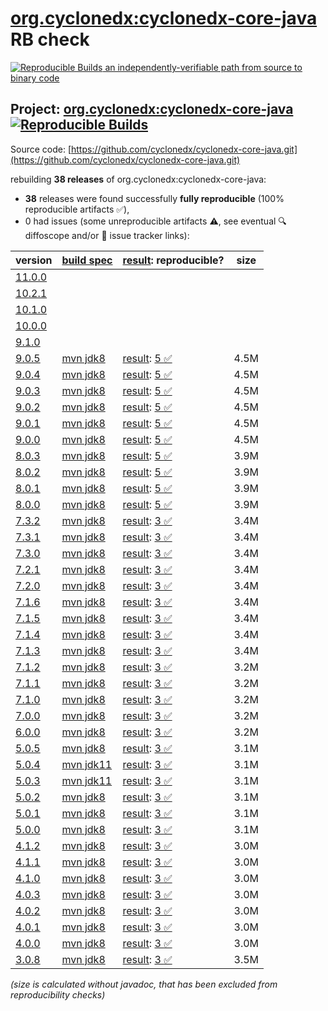 [org.cyclonedx:cyclonedx-core-java](https://central.sonatype.com/artifact/org.cyclonedx/cyclonedx-core-java/versions) RB check
=======

[![Reproducible Builds](https://reproducible-builds.org/images/logos/rb.svg) an independently-verifiable path from source to binary code](https://reproducible-builds.org/)

## Project: [org.cyclonedx:cyclonedx-core-java](https://central.sonatype.com/artifact/org.cyclonedx/cyclonedx-core-java/versions) [![Reproducible Builds](https://img.shields.io/endpoint?url=https://raw.githubusercontent.com/jvm-repo-rebuild/reproducible-central/master/content/org/cyclonedx/cyclonedx-core-java/badge.json)](https://github.com/jvm-repo-rebuild/reproducible-central/blob/master/content/org/cyclonedx/cyclonedx-core-java/README.md)

Source code: [https://github.com/cyclonedx/cyclonedx-core-java.git](https://github.com/cyclonedx/cyclonedx-core-java.git)

rebuilding **38 releases** of org.cyclonedx:cyclonedx-core-java:
- **38** releases were found successfully **fully reproducible** (100% reproducible artifacts :white_check_mark:),
- 0 had issues (some unreproducible artifacts :warning:, see eventual :mag: diffoscope and/or :memo: issue tracker links):

| version | [build spec](/BUILDSPEC.md) | [result](https://reproducible-builds.org/docs/jvm/): reproducible? | size |
| -- | --------- | ------ | -- |
| [11.0.0](https://central.sonatype.com/artifact/org.cyclonedx/cyclonedx-core-java/11.0.0/pom) | | | |
| [10.2.1](https://central.sonatype.com/artifact/org.cyclonedx/cyclonedx-core-java/10.2.1/pom) | | | |
| [10.1.0](https://central.sonatype.com/artifact/org.cyclonedx/cyclonedx-core-java/10.1.0/pom) | | | |
| [10.0.0](https://central.sonatype.com/artifact/org.cyclonedx/cyclonedx-core-java/10.0.0/pom) | | | |
| [9.1.0](https://central.sonatype.com/artifact/org.cyclonedx/cyclonedx-core-java/9.1.0/pom) | | | |
| [9.0.5](https://central.sonatype.com/artifact/org.cyclonedx/cyclonedx-core-java/9.0.5/pom) | [mvn jdk8](cyclonedx-core-java-9.0.5.buildspec) | [result](cyclonedx-core-java-9.0.5.buildinfo): [5 :white_check_mark: ](cyclonedx-core-java-9.0.5.buildcompare) | 4.5M |
| [9.0.4](https://central.sonatype.com/artifact/org.cyclonedx/cyclonedx-core-java/9.0.4/pom) | [mvn jdk8](cyclonedx-core-java-9.0.4.buildspec) | [result](cyclonedx-core-java-9.0.4.buildinfo): [5 :white_check_mark: ](cyclonedx-core-java-9.0.4.buildcompare) | 4.5M |
| [9.0.3](https://central.sonatype.com/artifact/org.cyclonedx/cyclonedx-core-java/9.0.3/pom) | [mvn jdk8](cyclonedx-core-java-9.0.3.buildspec) | [result](cyclonedx-core-java-9.0.3.buildinfo): [5 :white_check_mark: ](cyclonedx-core-java-9.0.3.buildcompare) | 4.5M |
| [9.0.2](https://central.sonatype.com/artifact/org.cyclonedx/cyclonedx-core-java/9.0.2/pom) | [mvn jdk8](cyclonedx-core-java-9.0.2.buildspec) | [result](cyclonedx-core-java-9.0.2.buildinfo): [5 :white_check_mark: ](cyclonedx-core-java-9.0.2.buildcompare) | 4.5M |
| [9.0.1](https://central.sonatype.com/artifact/org.cyclonedx/cyclonedx-core-java/9.0.1/pom) | [mvn jdk8](cyclonedx-core-java-9.0.1.buildspec) | [result](cyclonedx-core-java-9.0.1.buildinfo): [5 :white_check_mark: ](cyclonedx-core-java-9.0.1.buildcompare) | 4.5M |
| [9.0.0](https://central.sonatype.com/artifact/org.cyclonedx/cyclonedx-core-java/9.0.0/pom) | [mvn jdk8](cyclonedx-core-java-9.0.0.buildspec) | [result](cyclonedx-core-java-9.0.0.buildinfo): [5 :white_check_mark: ](cyclonedx-core-java-9.0.0.buildcompare) | 4.5M |
| [8.0.3](https://central.sonatype.com/artifact/org.cyclonedx/cyclonedx-core-java/8.0.3/pom) | [mvn jdk8](cyclonedx-core-java-8.0.3.buildspec) | [result](cyclonedx-core-java-8.0.3.buildinfo): [5 :white_check_mark: ](cyclonedx-core-java-8.0.3.buildcompare) | 3.9M |
| [8.0.2](https://central.sonatype.com/artifact/org.cyclonedx/cyclonedx-core-java/8.0.2/pom) | [mvn jdk8](cyclonedx-core-java-8.0.2.buildspec) | [result](cyclonedx-core-java-8.0.2.buildinfo): [5 :white_check_mark: ](cyclonedx-core-java-8.0.2.buildcompare) | 3.9M |
| [8.0.1](https://central.sonatype.com/artifact/org.cyclonedx/cyclonedx-core-java/8.0.1/pom) | [mvn jdk8](cyclonedx-core-java-8.0.1.buildspec) | [result](cyclonedx-core-java-8.0.1.buildinfo): [5 :white_check_mark: ](cyclonedx-core-java-8.0.1.buildcompare) | 3.9M |
| [8.0.0](https://central.sonatype.com/artifact/org.cyclonedx/cyclonedx-core-java/8.0.0/pom) | [mvn jdk8](cyclonedx-core-java-8.0.0.buildspec) | [result](cyclonedx-core-java-8.0.0.buildinfo): [5 :white_check_mark: ](cyclonedx-core-java-8.0.0.buildcompare) | 3.9M |
| [7.3.2](https://central.sonatype.com/artifact/org.cyclonedx/cyclonedx-core-java/7.3.2/pom) | [mvn jdk8](cyclonedx-core-java-7.3.2.buildspec) | [result](cyclonedx-core-java-7.3.2.buildinfo): [3 :white_check_mark: ](cyclonedx-core-java-7.3.2.buildcompare) | 3.4M |
| [7.3.1](https://central.sonatype.com/artifact/org.cyclonedx/cyclonedx-core-java/7.3.1/pom) | [mvn jdk8](cyclonedx-core-java-7.3.1.buildspec) | [result](cyclonedx-core-java-7.3.1.buildinfo): [3 :white_check_mark: ](cyclonedx-core-java-7.3.1.buildcompare) | 3.4M |
| [7.3.0](https://central.sonatype.com/artifact/org.cyclonedx/cyclonedx-core-java/7.3.0/pom) | [mvn jdk8](cyclonedx-core-java-7.3.0.buildspec) | [result](cyclonedx-core-java-7.3.0.buildinfo): [3 :white_check_mark: ](cyclonedx-core-java-7.3.0.buildcompare) | 3.4M |
| [7.2.1](https://central.sonatype.com/artifact/org.cyclonedx/cyclonedx-core-java/7.2.1/pom) | [mvn jdk8](cyclonedx-core-java-7.2.1.buildspec) | [result](cyclonedx-core-java-7.2.1.buildinfo): [3 :white_check_mark: ](cyclonedx-core-java-7.2.1.buildcompare) | 3.4M |
| [7.2.0](https://central.sonatype.com/artifact/org.cyclonedx/cyclonedx-core-java/7.2.0/pom) | [mvn jdk8](cyclonedx-core-java-7.2.0.buildspec) | [result](cyclonedx-core-java-7.2.0.buildinfo): [3 :white_check_mark: ](cyclonedx-core-java-7.2.0.buildcompare) | 3.4M |
| [7.1.6](https://central.sonatype.com/artifact/org.cyclonedx/cyclonedx-core-java/7.1.6/pom) | [mvn jdk8](cyclonedx-core-java-7.1.6.buildspec) | [result](cyclonedx-core-java-7.1.6.buildinfo): [3 :white_check_mark: ](cyclonedx-core-java-7.1.6.buildcompare) | 3.4M |
| [7.1.5](https://central.sonatype.com/artifact/org.cyclonedx/cyclonedx-core-java/7.1.5/pom) | [mvn jdk8](cyclonedx-core-java-7.1.5.buildspec) | [result](cyclonedx-core-java-7.1.5.buildinfo): [3 :white_check_mark: ](cyclonedx-core-java-7.1.5.buildcompare) | 3.4M |
| [7.1.4](https://central.sonatype.com/artifact/org.cyclonedx/cyclonedx-core-java/7.1.4/pom) | [mvn jdk8](cyclonedx-core-java-7.1.4.buildspec) | [result](cyclonedx-core-java-7.1.4.buildinfo): [3 :white_check_mark: ](cyclonedx-core-java-7.1.4.buildcompare) | 3.4M |
| [7.1.3](https://central.sonatype.com/artifact/org.cyclonedx/cyclonedx-core-java/7.1.3/pom) | [mvn jdk8](cyclonedx-core-java-7.1.3.buildspec) | [result](cyclonedx-core-java-7.1.3.buildinfo): [3 :white_check_mark: ](cyclonedx-core-java-7.1.3.buildcompare) | 3.4M |
| [7.1.2](https://central.sonatype.com/artifact/org.cyclonedx/cyclonedx-core-java/7.1.2/pom) | [mvn jdk8](cyclonedx-core-java-7.1.2.buildspec) | [result](cyclonedx-core-java-7.1.2.buildinfo): [3 :white_check_mark: ](cyclonedx-core-java-7.1.2.buildcompare) | 3.2M |
| [7.1.1](https://central.sonatype.com/artifact/org.cyclonedx/cyclonedx-core-java/7.1.1/pom) | [mvn jdk8](cyclonedx-core-java-7.1.1.buildspec) | [result](cyclonedx-core-java-7.1.1.buildinfo): [3 :white_check_mark: ](cyclonedx-core-java-7.1.1.buildcompare) | 3.2M |
| [7.1.0](https://central.sonatype.com/artifact/org.cyclonedx/cyclonedx-core-java/7.1.0/pom) | [mvn jdk8](cyclonedx-core-java-7.1.0.buildspec) | [result](cyclonedx-core-java-7.1.0.buildinfo): [3 :white_check_mark: ](cyclonedx-core-java-7.1.0.buildcompare) | 3.2M |
| [7.0.0](https://central.sonatype.com/artifact/org.cyclonedx/cyclonedx-core-java/7.0.0/pom) | [mvn jdk8](cyclonedx-core-java-7.0.0.buildspec) | [result](cyclonedx-core-java-7.0.0.buildinfo): [3 :white_check_mark: ](cyclonedx-core-java-7.0.0.buildcompare) | 3.2M |
| [6.0.0](https://central.sonatype.com/artifact/org.cyclonedx/cyclonedx-core-java/6.0.0/pom) | [mvn jdk8](cyclonedx-core-java-6.0.0.buildspec) | [result](cyclonedx-core-java-6.0.0.buildinfo): [3 :white_check_mark: ](cyclonedx-core-java-6.0.0.buildcompare) | 3.2M |
| [5.0.5](https://central.sonatype.com/artifact/org.cyclonedx/cyclonedx-core-java/5.0.5/pom) | [mvn jdk8](cyclonedx-core-java-5.0.5.buildspec) | [result](cyclonedx-core-java-5.0.5.buildinfo): [3 :white_check_mark: ](cyclonedx-core-java-5.0.5.buildcompare) | 3.1M |
| [5.0.4](https://central.sonatype.com/artifact/org.cyclonedx/cyclonedx-core-java/5.0.4/pom) | [mvn jdk11](cyclonedx-core-java-5.0.4.buildspec) | [result](cyclonedx-core-java-5.0.4.buildinfo): [3 :white_check_mark: ](cyclonedx-core-java-5.0.4.buildcompare) | 3.1M |
| [5.0.3](https://central.sonatype.com/artifact/org.cyclonedx/cyclonedx-core-java/5.0.3/pom) | [mvn jdk11](cyclonedx-core-java-5.0.3.buildspec) | [result](cyclonedx-core-java-5.0.3.buildinfo): [3 :white_check_mark: ](cyclonedx-core-java-5.0.3.buildcompare) | 3.1M |
| [5.0.2](https://central.sonatype.com/artifact/org.cyclonedx/cyclonedx-core-java/5.0.2/pom) | [mvn jdk8](cyclonedx-core-java-5.0.2.buildspec) | [result](cyclonedx-core-java-5.0.2.buildinfo): [3 :white_check_mark: ](cyclonedx-core-java-5.0.2.buildcompare) | 3.1M |
| [5.0.1](https://central.sonatype.com/artifact/org.cyclonedx/cyclonedx-core-java/5.0.1/pom) | [mvn jdk8](cyclonedx-core-java-5.0.1.buildspec) | [result](cyclonedx-core-java-5.0.1.buildinfo): [3 :white_check_mark: ](cyclonedx-core-java-5.0.1.buildcompare) | 3.1M |
| [5.0.0](https://central.sonatype.com/artifact/org.cyclonedx/cyclonedx-core-java/5.0.0/pom) | [mvn jdk8](cyclonedx-core-java-5.0.0.buildspec) | [result](cyclonedx-core-java-5.0.0.buildinfo): [3 :white_check_mark: ](cyclonedx-core-java-5.0.0.buildcompare) | 3.1M |
| [4.1.2](https://central.sonatype.com/artifact/org.cyclonedx/cyclonedx-core-java/4.1.2/pom) | [mvn jdk8](cyclonedx-core-java-4.1.2.buildspec) | [result](cyclonedx-core-java-4.1.2.buildinfo): [3 :white_check_mark: ](cyclonedx-core-java-4.1.2.buildcompare) | 3.0M |
| [4.1.1](https://central.sonatype.com/artifact/org.cyclonedx/cyclonedx-core-java/4.1.1/pom) | [mvn jdk8](cyclonedx-core-java-4.1.1.buildspec) | [result](cyclonedx-core-java-4.1.1.buildinfo): [3 :white_check_mark: ](cyclonedx-core-java-4.1.1.buildcompare) | 3.0M |
| [4.1.0](https://central.sonatype.com/artifact/org.cyclonedx/cyclonedx-core-java/4.1.0/pom) | [mvn jdk8](cyclonedx-core-java-4.1.0.buildspec) | [result](cyclonedx-core-java-4.1.0.buildinfo): [3 :white_check_mark: ](cyclonedx-core-java-4.1.0.buildcompare) | 3.0M |
| [4.0.3](https://central.sonatype.com/artifact/org.cyclonedx/cyclonedx-core-java/4.0.3/pom) | [mvn jdk8](cyclonedx-core-java-4.0.3.buildspec) | [result](cyclonedx-core-java-4.0.3.buildinfo): [3 :white_check_mark: ](cyclonedx-core-java-4.0.3.buildcompare) | 3.0M |
| [4.0.2](https://central.sonatype.com/artifact/org.cyclonedx/cyclonedx-core-java/4.0.2/pom) | [mvn jdk8](cyclonedx-core-java-4.0.2.buildspec) | [result](cyclonedx-core-java-4.0.2.buildinfo): [3 :white_check_mark: ](cyclonedx-core-java-4.0.2.buildcompare) | 3.0M |
| [4.0.1](https://central.sonatype.com/artifact/org.cyclonedx/cyclonedx-core-java/4.0.1/pom) | [mvn jdk8](cyclonedx-core-java-4.0.1.buildspec) | [result](cyclonedx-core-java-4.0.1.buildinfo): [3 :white_check_mark: ](cyclonedx-core-java-4.0.1.buildcompare) | 3.0M |
| [4.0.0](https://central.sonatype.com/artifact/org.cyclonedx/cyclonedx-core-java/4.0.0/pom) | [mvn jdk8](cyclonedx-core-java-4.0.0.buildspec) | [result](cyclonedx-core-java-4.0.0.buildinfo): [3 :white_check_mark: ](cyclonedx-core-java-4.0.0.buildcompare) | 3.0M |
| [3.0.8](https://central.sonatype.com/artifact/org.cyclonedx/cyclonedx-core-java/3.0.8/pom) | [mvn jdk8](cyclonedx-core-java-3.0.8.buildspec) | [result](cyclonedx-core-java-3.0.8.buildinfo): [3 :white_check_mark: ](cyclonedx-core-java-3.0.8.buildcompare) | 3.5M |

<i>(size is calculated without javadoc, that has been excluded from reproducibility checks)</i>
